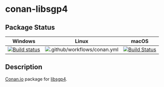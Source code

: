 # conan-libsgp4

## Package Status

| Windows | Linux | macOS |
|:-------:|:-----:|:-----:|
|[![Build status](https://ci.appveyor.com/api/projects/status/q54rhmbm1o43o439/branch/testing%2F20191207?svg=true)](https://ci.appveyor.com/project/SpaceIm/conan-libsgp4)|![.github/workflows/conan.yml](https://github.com/SpaceIm/conan-libsgp4/workflows/.github/workflows/conan.yml/badge.svg?branch=testing%2F20191207)|[![Build Status](https://travis-ci.com/SpaceIm/conan-libsgp4.svg?branch=testing%2F20191207)](https://travis-ci.com/SpaceIm/conan-libsgp4)|

## Description

[Conan.io](https://conan.io) package for [libsgp4](https://github.com/dnwrnr/sgp4).
